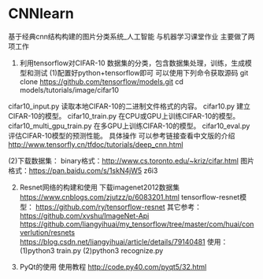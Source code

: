# CNNlearn
基于经典cnn结构构建的图片分类系统_人工智能 与机器学习课堂作业
主要做了两项工作
1. 利用tensorflow对CIFAR-10 数据集的分类，包含数据集处理，训练，生成模型和测试
(1)配置好python+tensorflow即可
  可以使用下列命令获取源码
git clone https://github.com/tensorflow/models.git
cd models/tutorials/image/cifar10

cifar10_input.py	读取本地CIFAR-10的二进制文件格式的内容。
cifar10.py	        建立CIFAR-10的模型。
cifar10_train.py	在CPU或GPU上训练CIFAR-10的模型。
cifar10_multi_gpu_train.py	在多GPU上训练CIFAR-10的模型。
cifar10_eval.py	    评估CIFAR-10模型的预测性能。
具体操作 可以参考链接查看中文版的介绍  http://www.tensorfly.cn/tfdoc/tutorials/deep_cnn.html

(2)下载数据集：
 binary格式：http://www.cs.toronto.edu/~kriz/cifar.html
 图片格式：https://pan.baidu.com/s/1skN4jW5   z6i3
 
2. Resnet网络的构建和使用
下载imagenet2012数据集 https://www.cnblogs.com/zjutzz/p/6083201.html
tensorflow-resnet模型： https://github.com/ry/tensorflow-resnet
其它参考：https://github.com/xvshu/ImageNet-Api  
https://github.com/liangyihuai/my_tensorflow/tree/master/com/huai/converlution/resnets
https://blog.csdn.net/liangyihuai/article/details/79140481
使用：  
(1)python3  train.py
(2)python3  recognize.py

3. PyQt的使用
  使用教程 http://code.py40.com/pyqt5/32.html





